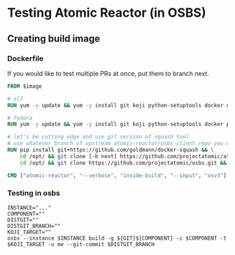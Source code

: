 # Testing Atomic Reactor (in OSBS)

## Creating build image

### Dockerfile

If you would like to test multiple PRs at once, put them to branch next.

```dockerfile
FROM $image

# el7
RUN yum -y update && yum -y install git koji python-setuptools docker docker-python python-pip

# fedora
RUN yum -y update && yum -y install git koji python-setuptools docker python-docker-py python-pip

# let's be cutting edge and use git version of squash tool
# use whatever branch of upstream atomic-reactor/osbs-client repo you want
RUN pip install git+https://github.com/goldmann/docker-squash && \
    cd /opt/ && git clone [-b next] https://github.com/projectatomic/atomic-reactor.git && cd atomic-reactor && python setup.py install && \
    cd /opt/ && git clone https://github.com/projectatomic/osbs.git && cd osbs && python setup.py install

CMD ["atomic-reactor", "--verbose", "inside-build", "--input", "osv3"]
```

### Testing in osbs

```shell
INSTANCE="..."
COMPONENT=""
DISTGIT=""
DISTGIT_BRANCH=""
KOJI_TARGET=""
osbs --instance $INSTANCE build -g ${GIT}${COMPONENT} -c $COMPONENT -t $KOJI_TARGET -u me --git-commit $DISTGIT_BRANCH
```
